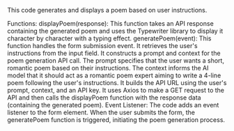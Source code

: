 This code generates and displays a poem based on user instructions.

Functions:
displayPoem(response): This function takes an API response containing the generated poem and uses the Typewriter library to display it character by character with a typing effect.
generatePoem(event): This function handles the form submission event.
It retrieves the user's instructions from the input field.
It constructs a prompt and context for the poem generation API call.
The prompt specifies that the user wants a short, romantic poem based on their instructions.
The context informs the AI model that it should act as a romantic poem expert aiming to write a 4-line poem following the user's instructions.
It builds the API URL using the user's prompt, context, and an API key.
It uses Axios to make a GET request to the API and then calls the displayPoem function with the response data (containing the generated poem).
Event Listener: The code adds an event listener to the form element.
When the user submits the form, the generatePoem function is triggered, initiating the poem generation process.
